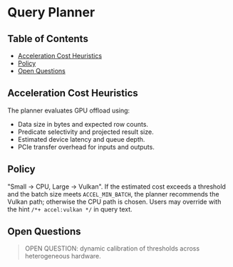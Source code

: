 # Query Planner

## Table of Contents
- [Acceleration Cost Heuristics](#acceleration-cost-heuristics)
- [Policy](#policy)
- [Open Questions](#open-questions)

## Acceleration Cost Heuristics
The planner evaluates GPU offload using:
- Data size in bytes and expected row counts.
- Predicate selectivity and projected result size.
- Estimated device latency and queue depth.
- PCIe transfer overhead for inputs and outputs.

## Policy
"Small → CPU, Large → Vulkan". If the estimated cost exceeds a threshold and the batch size meets `ACCEL_MIN_BATCH`, the planner recommends the Vulkan path; otherwise the CPU path is chosen. Users may override with the hint `/*+ accel:vulkan */` in query text.

## Open Questions
> OPEN QUESTION: dynamic calibration of thresholds across heterogeneous hardware.
